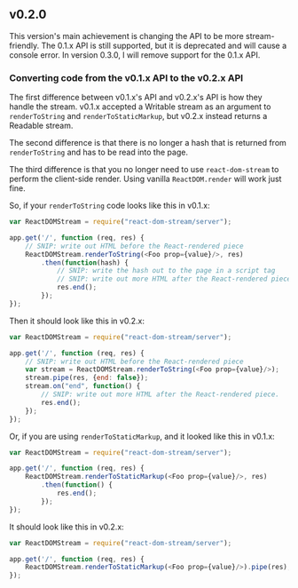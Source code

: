 ## v0.2.0

This version's main achievement is changing the API to be more stream-friendly. The 0.1.x API is still supported, but it is deprecated and will cause a console error. In version 0.3.0, I will remove support for the 0.1.x API.

### Converting code from the v0.1.x API to the v0.2.x API

The first difference between v0.1.x's API and v0.2.x's API is how they handle the stream. v0.1.x accepted a Writable stream as an argument to `renderToString` and `renderToStaticMarkup`, but v0.2.x instead returns a Readable stream.

The second difference is that there is no longer a hash that is returned from `renderToString` and has to be read into the page.

The third difference is that you no longer need to use `react-dom-stream` to perform the client-side render. Using vanilla `ReactDOM.render` will work just fine.

So, if your `renderToString` code looks like this in v0.1.x:

```javascript
var ReactDOMStream = require("react-dom-stream/server");

app.get('/', function (req, res) {
	// SNIP: write out HTML before the React-rendered piece
	ReactDOMStream.renderToString(<Foo prop={value}/>, res)
		.then(function(hash) {
			// SNIP: write the hash out to the page in a script tag
			// SNIP: write out more HTML after the React-rendered piece.
			res.end();
		});
});
```

Then it should look like this in v0.2.x:

```javascript
var ReactDOMStream = require("react-dom-stream/server");

app.get('/', function (req, res) {
	// SNIP: write out HTML before the React-rendered piece
	var stream = ReactDOMStream.renderToString(<Foo prop={value}/>);
	stream.pipe(res, {end: false});
	stream.on("end", function() {
		// SNIP: write out more HTML after the React-rendered piece.
		res.end();
	});
});
```

Or, if you are using `renderToStaticMarkup`, and it looked like this in v0.1.x:

```javascript
var ReactDOMStream = require("react-dom-stream/server");

app.get('/', function (req, res) {
	ReactDOMStream.renderToStaticMarkup(<Foo prop={value}/>, res)
		.then(function() {
			res.end();
		});
});
```

It should look like this in v0.2.x:

```javascript
var ReactDOMStream = require("react-dom-stream/server");

app.get('/', function (req, res) {
	ReactDOMStream.renderToStaticMarkup(<Foo prop={value}/>).pipe(res);
});
```
